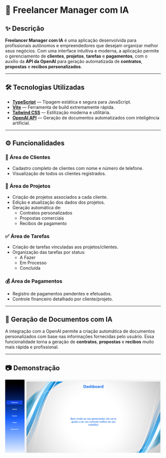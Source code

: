 # 🧠 Freelancer Manager com IA


## ✨ Descrição

**Freelancer Manager com IA** é uma aplicação desenvolvida para profissionais autônomos e empreendedores que desejam organizar melhor seus negócios. Com uma interface intuitiva e moderna, a aplicação permite o gerenciamento de **clientes**, **projetos**, **tarefas** e **pagamentos**, com o auxílio da **API da OpenAI** para geração automatizada de **contratos**, **propostas** e **recibos personalizados**.

---

## 🛠️ Tecnologias Utilizadas

- **[TypeScript](https://www.typescriptlang.org/)** — Tipagem estática e segura para JavaScript.
- **[Vite](https://vitejs.dev/)** — Ferramenta de build extremamente rápida.
- **[Tailwind CSS](https://tailwindcss.com/)** — Estilização moderna e utilitária.
- **[OpenAI API](https://platform.openai.com/)** — Geração de documentos automatizados com inteligência artificial.

---

## ⚙️ Funcionalidades

### 👤 Área de Clientes
- Cadastro completo de clientes com nome e número de telefone.
- Visualização de todos os clientes registrados.

### 📁 Área de Projetos
- Criação de projetos associados a cada cliente.
- Edição e atualização dos dados dos projetos.
- Geração automática de:
  - Contratos personalizados
  - Propostas comerciais
  - Recibos de pagamento

### ✅ Área de Tarefas
- Criação de tarefas vinculadas aos projetos/clientes.
- Organização das tarefas por status:
  - A Fazer
  - Em Processo
  - Concluída

### 💰 Área de Pagamentos
- Registro de pagamentos pendentes e efetuados.
- Controle financeiro detalhado por cliente/projeto.

---

## 🤖 Geração de Documentos com IA

A integração com a OpenAI permite a criação automática de documentos personalizados com base nas informações fornecidas pelo usuário. Essa funcionalidade torna a geração de **contratos**, **propostas** e **recibos** muito mais rápida e profissional.

---

## 📷 Demonstração

![Demonstração do Projeto](https://github.com/lukas050490/Freelancer-Project-Front/blob/main/public/Freelancer%20project%20-%20Google%20Chrome%2002_07_2025%2015_42_05.png)




